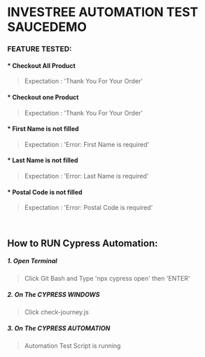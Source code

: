 # INVESTREE AUTOMATION TEST SAUCEDEMO

### FEATURE TESTED:
#### * Checkout All Product <br>
> Expectation : 'Thank You For Your Order'

#### * Checkout one Product <br>
> Expectation : 'Thank You For Your Order'

#### * First Name is not filled <br>
> Expectation : 'Error: First Name is required'

#### * Last Name is not filled <br>
> Expectation : 'Error: Last Name is required'

#### * Postal Code is not filled <br>
> Expectation : 'Error: Postal Code is required'
<br>


## How to RUN Cypress Automation:

##### 1. Open Terminal <br>
> Click Git Bash and Type 'npx cypress open' then 'ENTER'

##### 2. On The CYPRESS WINDOWS <br>
> Click check-journey.js

##### 3. On The CYPRESS AUTOMATION <br>
> Automation Test Script is running
